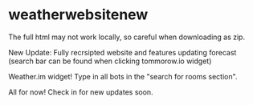 # weatherwebsitenew
The full html may not work locally, so careful when downloading as zip.


New Update: Fully recrsipted website and features updating forecast (search bar can be found when clicking tommorow.io widget)

Weather.im widget! Type in all bots in the "search for rooms section".

All for now! Check in for new updates soon.
